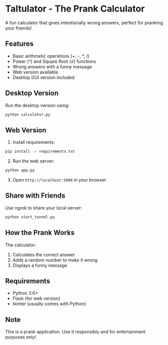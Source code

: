 # Taltulator - The Prank Calculator

A fun calculator that gives intentionally wrong answers, perfect for pranking your friends!

## Features
- Basic arithmetic operations (+, -, *, /)
- Power (^) and Square Root (√) functions
- Wrong answers with a funny message
- Web version available
- Desktop GUI version included

## Desktop Version
Run the desktop version using:
```bash
python calculator.py
```

## Web Version
1. Install requirements:
```bash
pip install -r requirements.txt
```

2. Run the web server:
```bash
python app.py
```

3. Open `http://localhost:5000` in your browser

## Share with Friends
Use ngrok to share your local server:
```bash
python start_tunnel.py
```

## How the Prank Works
The calculator:
1. Calculates the correct answer
2. Adds a random number to make it wrong
3. Displays a funny message

## Requirements
- Python 3.6+
- Flask (for web version)
- tkinter (usually comes with Python)

## Note
This is a prank application. Use it responsibly and for entertainment purposes only!
